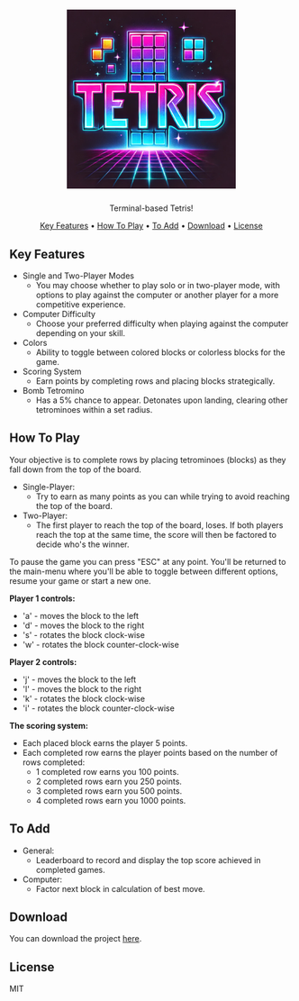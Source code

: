 <h1 align="center">
  <a><img src="https://github.com/commissi0n/tetris/blob/main/img/ttrs.png" width="300"></a>
</h1>

<p align="center">Terminal-based Tetris!</p>

<p align="center">
  <a href="#key-features">Key Features</a> •
  <a href="#how-to-play">How To Play</a> •
  <a href="#to-add">To Add</a> •
  <a href="#download">Download</a> •
  <a href="#license">License</a>
</p>

## Key Features

* Single and Two-Player Modes
	- You may choose whether to play solo or in two-player mode, with options to play against the computer or another player for a more competitive experience.
* Computer Difficulty
	- Choose your preferred difficulty when playing against the computer depending on your skill.
* Colors
	- Ability to toggle between colored blocks or colorless blocks for the game.
* Scoring System
	- Earn points by completing rows and placing blocks strategically.
* Bomb Tetromino
  	- Has a 5% chance to appear. Detonates upon landing, clearing other tetrominoes within a set radius.

## How To Play
Your objective is to complete rows by placing tetrominoes (blocks) as they fall down from the top of the board.
* Single-Player:
	- Try to earn as many points as you can while trying to avoid reaching the top of the board.
* Two-Player:
	- The first player to reach the top of the board, loses. If both players reach the top at the same time, the score will then be factored to decide who's the winner.

To pause the game you can press "ESC" at any point. You'll be returned to the main-menu where you'll be able to toggle between different options, resume your game or start a new one.

<b>Player 1 controls:</b>
 * 'a' - moves the block to the left
 * 'd' - moves the block to the right
 * 's' - rotates the block clock-wise
 * 'w' - rotates the block counter-clock-wise

<b>Player 2 controls:</b>
 * 'j' - moves the block to the left
 * 'l' - moves the block to the right
 * 'k' - rotates the block clock-wise
 * 'i' - rotates the block counter-clock-wise

<b>The scoring system:</b>
* Each placed block earns the player 5 points.
* Each completed row earns the player points based on the number of rows completed:
	- 1 completed row earns you 100 points.
	- 2 completed rows earn you 250 points.
	- 3 completed rows earn you 500 points.
	- 4 completed rows earn you 1000 points.

## To Add
* General:
	- Leaderboard to record and display the top score achieved in completed games.
* Computer:
	- Factor next block in calculation of best move.

## Download

You can download the project [here](https://github.com/commissi0n/tetris/releases/tag/v1.00).

## License

MIT
